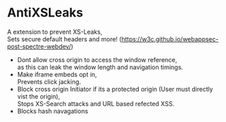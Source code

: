 # AntiXSLeaks
A extension to prevent XS-Leaks,  
Sets secure default headers and more! (https://w3c.github.io/webappsec-post-spectre-webdev/)

- Dont allow cross origin to access the window reference,  
as this can leak the window length and navigation timings.
- Make iframe embeds opt in,  
Prevents click jacking.
- Block cross origin Initiator if its a protected origin (User must directly vist the origin),  
Stops XS-Search attacks and URL based refected XSS.
- Blocks hash navagations
